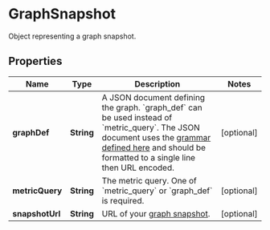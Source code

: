 # GraphSnapshot

Object representing a graph snapshot.

## Properties

| Name            | Type       | Description                                                                                                                                                                                                                                                                         | Notes      |
| --------------- | ---------- | ----------------------------------------------------------------------------------------------------------------------------------------------------------------------------------------------------------------------------------------------------------------------------------- | ---------- |
| **graphDef**    | **String** | A JSON document defining the graph. &#x60;graph_def&#x60; can be used instead of &#x60;metric_query&#x60;. The JSON document uses the [grammar defined here](https://docs.datadoghq.com/graphing/graphing_json/#grammar) and should be formatted to a single line then URL encoded. | [optional] |
| **metricQuery** | **String** | The metric query. One of &#x60;metric_query&#x60; or &#x60;graph_def&#x60; is required.                                                                                                                                                                                             | [optional] |
| **snapshotUrl** | **String** | URL of your [graph snapshot](https://docs.datadoghq.com/metrics/explorer/#snapshot).                                                                                                                                                                                                | [optional] |
